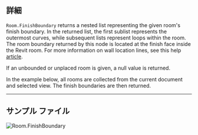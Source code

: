 ## 詳細
`Room.FinishBoundary` returns a nested list representing the given room's finish boundary. In the returned list, the first sublist represents the outermost curves, while subsequent lists represent loops within the room. The room boundary returned by this node is located at the finish face inside the Revit room. For more information on wall location lines, see this help [article](https://help.autodesk.com/view/RVT/2024/ENU/?guid=GUID-0BB62832-36DD-4E06-A9D4-EE98CE0FCF89).

If an unbounded or unplaced room is given, a null value is returned.

In the example below, all rooms are collected from the current document and selected view. The finish boundaries are then returned.
___
## サンプル ファイル

![Room.FinishBoundary](./Revit.Elements.Room.FinishBoundary_img.jpg)
